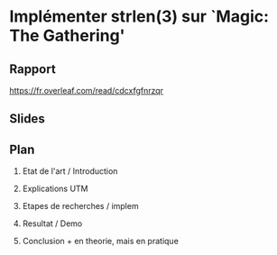 # Implémenter strlen(3) sur `Magic: The Gathering'

## Rapport

https://fr.overleaf.com/read/cdcxfgfnrzqr

## Slides

## Plan

1. Etat de l'art / Introduction

2. Explications UTM

3. Etapes de recherches / implem

4. Resultat / Demo

5. Conclusion + en theorie, mais en pratique
